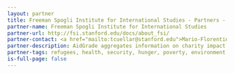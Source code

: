 ```yaml
---
layout: partner
title: Freeman Spogli Institute for International Studies - Partners - Social Data Science
partner-name: Freeman Spogli Institute for International Studies 
partner-url: http://fsi.stanford.edu/docs/about_fsi/
partner-contact: <a href="mailto:tcuellar@stanford.edu">Mario-Florentino Cuellar</a>, Director
partner-description: AidGrade aggregates information on charity impact evaluations and has experience with meta-analyses.
partner-tags: refugees, health, security, hunger, poverty, environment
is-full-page: false
---
```

